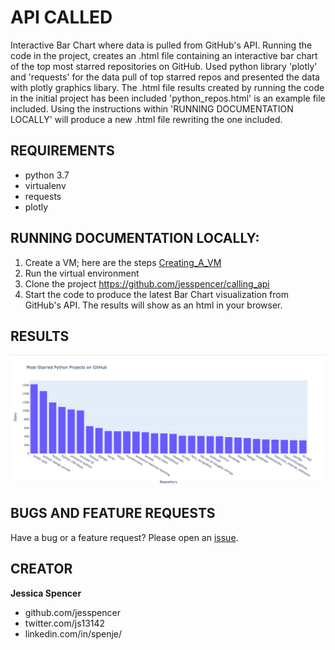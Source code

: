 # API CALLED
Interactive Bar Chart where data is pulled from GitHub's API.
Running the code in the project, creates an .html file containing an interactive bar chart of the top most starred repositories on GitHub.
Used python library 'plotly' and 'requests' for the data pull of top starred repos and presented the data with plotly graphics libary.
The .html file results created by running the code in the initial project has been included 'python_repos.html' is an example file included.
Using the instructions within 'RUNNING DOCUMENTATION LOCALLY' will produce a new .html file rewriting the one included.

## REQUIREMENTS
- python 3.7
- virtualenv
- requests
- plotly

## RUNNING DOCUMENTATION LOCALLY:
1. Create a VM; here are the steps [Creating_A_VM](https://github.com/jesspencer/Good-Grub/blob/master/Creating_A_VM.md)
2. Run the virtual environment
3. Clone the project https://github.com/jesspencer/calling_api
4. Start the code to produce the latest Bar Chart visualization from GitHub's API. The results will show as an html in your browser.

## RESULTS
![data_visual_picture](https://github.com/jesspencer/calling_api/blob/master/python_repos.png?raw=true)


## BUGS AND FEATURE REQUESTS
Have a bug or a feature request? Please open an [issue](https://github.com/jesspencer/calling_api/issues/new).

## CREATOR
**Jessica Spencer**
- github.com/jesspencer
- twitter.com/js13142
- linkedin.com/in/spenje/
